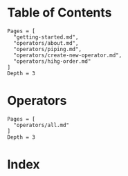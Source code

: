 # Table of Contents
```@contents
Pages = [
  "getting-started.md",
  "operators/about.md",
  "operators/piping.md",
  "operators/create-new-operator.md",
  "operators/hihg-order.md"
]
Depth = 3
```

# Operators

```@contents
Pages = [
  "operators/all.md"
]
Depth = 3
```

# Index
```@index
```
